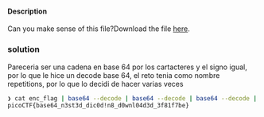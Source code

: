 #### Description

Can you make sense of this file?Download the file [here](https://artifacts.picoctf.net/c/474/enc_flag).

### solution
Pareceria ser una cadena en base 64 por los cartacteres y el signo igual, por lo que le hice un decode base 64, el reto tenia como nombre repetitions, por lo que lo decidi de hacer varias veces 
```bash
❯ cat enc_flag | base64 --decode | base64 --decode | base64 --decode | base64 --decode | base64 --decode | base64 --decode
picoCTF{base64_n3st3d_dic0d!n8_d0wnl04d3d_3f81f7be}
```